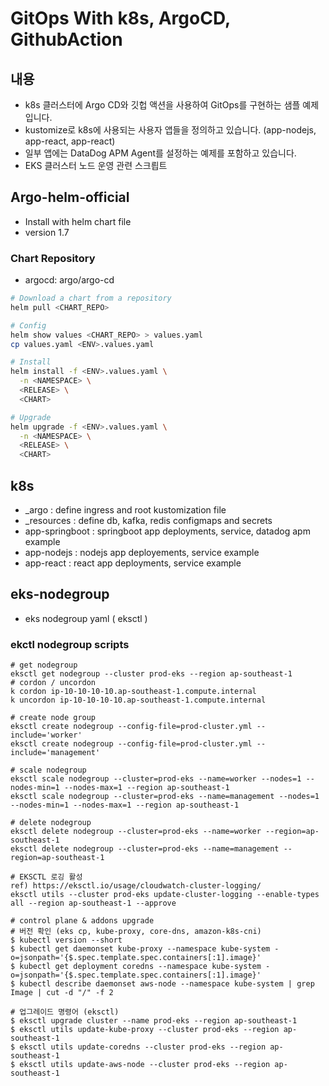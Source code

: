 # GitOps With k8s, ArgoCD, GithubAction
## 내용
- k8s 클러스터에 Argo CD와 깃헙 액션을 사용하여 GitOps를 구현하는 샘플 예제 입니다. 
- kustomize로 k8s에 사용되는 사용자 앱들을 정의하고 있습니다. (app-nodejs, app-react, app-react)
- 일부 앱에는 DataDog APM Agent를 설정하는 예제를 포함하고 있습니다.
- EKS 클러스터 노드 운영 관련 스크릡트
## Argo-helm-official
- Install with helm chart file
- version 1.7
### Chart Repository
- argocd: argo/argo-cd
```bash
# Download a chart from a repository
helm pull <CHART_REPO> 

# Config
helm show values <CHART_REPO> > values.yaml
cp values.yaml <ENV>.values.yaml

# Install
helm install -f <ENV>.values.yaml \
  -n <NAMESPACE> \
  <RELEASE> \
  <CHART>

# Upgrade
helm upgrade -f <ENV>.values.yaml \
  -n <NAMESPACE> \
  <RELEASE> \
  <CHART>
```
## k8s
- _argo : define ingress and root kustomization file
- _resources : define db, kafka, redis configmaps and secrets
- app-springboot : springboot app deployments, service, datadog apm example
- app-nodejs : nodejs app deployements, service example
- app-react : react app deployments, service example
## eks-nodegroup
- eks nodegroup yaml ( eksctl )
### ekctl nodegroup scripts
```shell
# get nodegroup 
eksctl get nodegroup --cluster prod-eks --region ap-southeast-1
# cordon / uncordon
k cordon ip-10-10-10-10.ap-southeast-1.compute.internal
k uncordon ip-10-10-10-10.ap-southeast-1.compute.internal

# create node group 
eksctl create nodegroup --config-file=prod-cluster.yml --include='worker'
eksctl create nodegroup --config-file=prod-cluster.yml --include='management'

# scale nodegroup
eksctl scale nodegroup --cluster=prod-eks --name=worker --nodes=1 --nodes-min=1 --nodes-max=1 --region ap-southeast-1
eksctl scale nodegroup --cluster=prod-eks --name=management --nodes=1 --nodes-min=1 --nodes-max=1 --region ap-southeast-1

# delete nodegroup
eksctl delete nodegroup --cluster=prod-eks --name=worker --region=ap-southeast-1
eksctl delete nodegroup --cluster=prod-eks --name=management --region=ap-southeast-1

# EKSCTL 로깅 활성
ref) https://eksctl.io/usage/cloudwatch-cluster-logging/
eksctl utils --cluster prod-eks update-cluster-logging --enable-types all --region ap-southeast-1 --approve

# control plane & addons upgrade 
# 버전 확인 (eks cp, kube-proxy, core-dns, amazon-k8s-cni)
$ kubectl version --short
$ kubectl get daemonset kube-proxy --namespace kube-system -o=jsonpath='{$.spec.template.spec.containers[:1].image}'
$ kubectl get deployment coredns --namespace kube-system -o=jsonpath='{$.spec.template.spec.containers[:1].image}'
$ kubectl describe daemonset aws-node --namespace kube-system | grep Image | cut -d "/" -f 2

# 업그레이드 명령어 (eksctl)
$ eksctl upgrade cluster --name prod-eks --region ap-southeast-1
$ eksctl utils update-kube-proxy --cluster prod-eks --region ap-southeast-1
$ eksctl utils update-coredns --cluster prod-eks --region ap-southeast-1
$ eksctl utils update-aws-node --cluster prod-eks --region ap-southeast-1
```